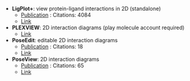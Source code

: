 - **LigPlot+**: view protein-ligand interactions in 2D (standalone)
	- [Publication](https://doi.org/10.1021/ci200227u) : Citations: 4084
	- [Link](http://www.ebi.ac.uk/thornton-srv/software/LigPlus/)
- **PLEXVIEW**: 2D interaction diagrams (play molecule account required)
	- [Link](https://open.playmolecule.org/login?from=/tools/plexview)
- **PoseEdit**: editable 2D interaction diagrams
	- [Publication](https://doi.org/10.1007%2Fs10822-023-00522-4) : Citations: 18
	- [Link](https://proteins.plus/help/poseview2)
- **PoseView**: 2D interaction diagrams
	- [Publication](https://doi.org/10.1186/1758-2946-2-S1-P50) : Citations: 65
	- [Link](https://proteins.plus/help/poseview)
